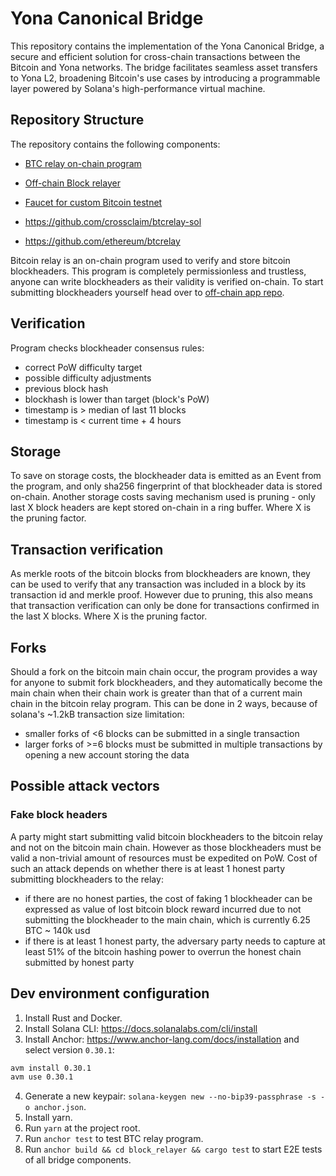 # Yona Canonical Bridge

This repository contains the implementation of the Yona Canonical Bridge, a secure and efficient solution for
cross-chain transactions between the Bitcoin and Yona networks. The bridge facilitates seamless asset transfers to Yona
L2, broadening Bitcoin's use cases by introducing a programmable layer powered by Solana's high-performance
virtual machine.

## Repository Structure

The repository contains the following components:

- [BTC relay on-chain program](programs/btc-relay)
- [Off-chain Block relayer](block_relayer)
- [Faucet for custom Bitcoin testnet](btc_faucet)

- https://github.com/crossclaim/btcrelay-sol
- https://github.com/ethereum/btcrelay

Bitcoin relay is an on-chain program used to verify and store bitcoin blockheaders. This program is completely
permissionless and trustless, anyone can write blockheaders as their validity is verified on-chain. To start submitting
blockheaders yourself head over to [off-chain app repo](https://github.com/adambor/BTCRelay-Sol-Offchain).

## Verification

Program checks blockheader consensus rules:

- correct PoW difficulty target
- possible difficulty adjustments
- previous block hash
- blockhash is lower than target (block's PoW)
- timestamp is > median of last 11 blocks
- timestamp is < current time + 4 hours

## Storage

To save on storage costs, the blockheader data is emitted as an Event from the program, and only sha256 fingerprint of
that blockheader data is stored on-chain.
Another storage costs saving mechanism used is pruning - only last X block headers are kept stored on-chain in a ring
buffer. Where X is the pruning factor.

## Transaction verification

As merkle roots of the bitcoin blocks from blockheaders are known, they can be used to verify that any transaction was
included in a block by its transaction id and merkle proof. However due to pruning, this also means that transaction
verification can only be done for transactions confirmed in the last X blocks. Where X is the pruning factor.

## Forks

Should a fork on the bitcoin main chain occur, the program provides a way for anyone to submit fork blockheaders, and
they automatically become the main chain when their chain work is greater than that of a current main chain in the
bitcoin relay program.
This can be done in 2 ways, because of solana's \~1.2kB transaction size limitation:

- smaller forks of <6 blocks can be submitted in a single transaction
- larger forks of >=6 blocks must be submitted in multiple transactions by opening a new account storing the data

## Possible attack vectors

### Fake block headers

A party might start submitting valid bitcoin blockheaders to the bitcoin relay and not on the bitcoin main chain.
However as those blockheaders must be valid a non-trivial amount of resources must be expedited on PoW. Cost of such an
attack depends on whether there is at least 1 honest party submitting blockheaders to the relay:

- if there are no honest parties, the cost of faking 1 blockheader can be expressed as value of lost bitcoin block
  reward incurred due to not submitting the blockheader to the main chain, which is currently 6.25 BTC ~ 140k usd
- if there is at least 1 honest party, the adversary party needs to capture at least 51% of the bitcoin hashing power to
  overrun the honest chain submitted by honest party

## Dev environment configuration

1. Install Rust and Docker.
2. Install Solana CLI: https://docs.solanalabs.com/cli/install
3. Install Anchor: https://www.anchor-lang.com/docs/installation and select version `0.30.1`:

```bash
avm install 0.30.1
avm use 0.30.1
```

4. Generate a new keypair: `solana-keygen new --no-bip39-passphrase -s -o anchor.json`.
5. Install yarn.
6. Run `yarn` at the project root.
7. Run `anchor test` to test BTC relay program.
8. Run `anchor build && cd block_relayer && cargo test` to start E2E tests of all bridge components.